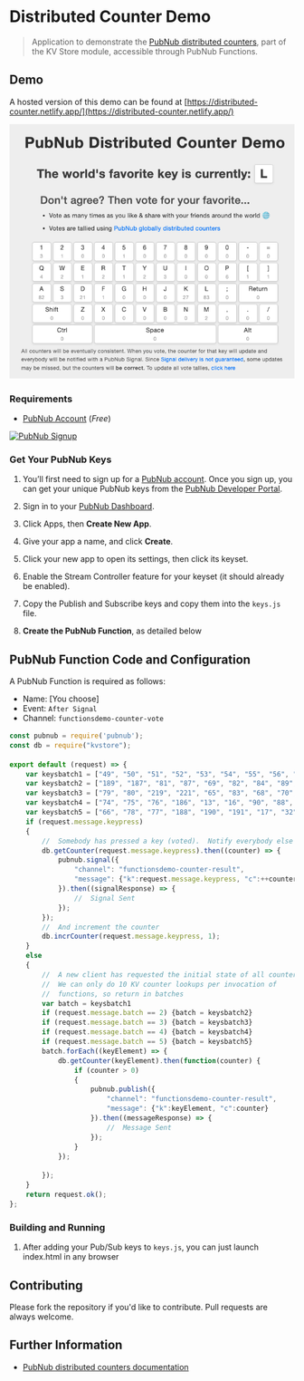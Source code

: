 # Distributed Counter Demo

> Application to demonstrate the [PubNub distributed counters](https://www.pubnub.com/docs/serverless/functions/functions-apis/kvstore-module#counters), part of the KV Store module, accessible through PubNub Functions.

## Demo

A hosted version of this demo can be found at [https://distributed-counter.netlify.app/](https://distributed-counter.netlify.app/)

![Screenshot](./media/screenshot01.png)

### Requirements
- [PubNub Account](#pubnub-account) (*Free*)

<a href="https://dashboard.pubnub.com/signup">
	<img alt="PubNub Signup" src="https://i.imgur.com/og5DDjf.png" width=260 height=97/>
</a>

### Get Your PubNub Keys

1. You’ll first need to sign up for a [PubNub account](https://dashboard.pubnub.com/signup/). Once you sign up, you can get your unique PubNub keys from the [PubNub Developer Portal](https://admin.pubnub.com/).

1. Sign in to your [PubNub Dashboard](https://admin.pubnub.com/).

1. Click Apps, then **Create New App**.

1. Give your app a name, and click **Create**.

1. Click your new app to open its settings, then click its keyset.

1. Enable the Stream Controller feature for your keyset (it should already be enabled).

1. Copy the Publish and Subscribe keys and copy them into the `keys.js` file.

1. **Create the PubNub Function**, as detailed below

## PubNub Function Code and Configuration

A PubNub Function is required as follows:

- Name: [You choose]
- Event: `After Signal`
- Channel: `functionsdemo-counter-vote`

```javascript
const pubnub = require('pubnub');
const db = require("kvstore");

export default (request) => {
    var keysbatch1 = ["49", "50", "51", "52", "53", "54", "55", "56", "57", "48"]
    var keysbatch2 = ["189", "187", "81", "87", "69", "82", "84", "89", "85", "73"]
    var keysbatch3 = ["79", "80", "219", "221", "65", "83", "68", "70", "71", "72"]
    var keysbatch4 = ["74", "75", "76", "186", "13", "16", "90", "88", "67", "86"]
    var keysbatch5 = ["66", "78", "77", "188", "190", "191", "17", "32", "18"]
    if (request.message.keypress)
    {
        //  Somebody has pressed a key (voted).  Notify everybody else
        db.getCounter(request.message.keypress).then((counter) => {
            pubnub.signal({
                "channel": "functionsdemo-counter-result",
                "message": {"k":request.message.keypress, "c":++counter}
            }).then((signalResponse) => {
                //  Signal Sent
            });
        });
        //  And increment the counter
        db.incrCounter(request.message.keypress, 1);
    }
    else
    {
        //  A new client has requested the initial state of all counters
        //  We can only do 10 KV counter lookups per invocation of 
        //  functions, so return in batches
        var batch = keysbatch1
        if (request.message.batch == 2) {batch = keysbatch2}
        if (request.message.batch == 3) {batch = keysbatch3}
        if (request.message.batch == 4) {batch = keysbatch4}
        if (request.message.batch == 5) {batch = keysbatch5}
        batch.forEach((keyElement) => {
            db.getCounter(keyElement).then(function(counter) {
                if (counter > 0)
                {
                    pubnub.publish({
                        "channel": "functionsdemo-counter-result",
                        "message": {"k":keyElement, "c":counter}
                    }).then((messageResponse) => {
                        //  Message Sent
                    });
                }
            });

        }); 
    }
    return request.ok();
};
```

### Building and Running

1. After adding your Pub/Sub keys to `keys.js`, you can just launch index.html in any browser

## Contributing
Please fork the repository if you'd like to contribute. Pull requests are always welcome. 

## Further Information

- [PubNub distributed counters documentation](https://www.pubnub.com/docs/serverless/functions/functions-apis/kvstore-module#counters)
